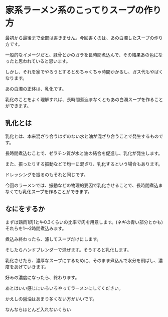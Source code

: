 # 家系ラーメン系のこってりスープの作り方

最初から最後まで全部は書きません。今回書くのは、あの白濁したスープの作り方です。

一般的なイメージだと、豚骨とかのガラを長時間煮込んで、その結果あの色になったと思われていると思います。

しかし、それを家でやろうとするとめちゃくちゃ時間かかるし、ガス代もやばくなります。

あの白濁の正体は、乳化です。

乳化のことをよく理解すれば、長時間煮込まなくともあの白濁スープを作ることができます。

## 乳化とは
乳化とは、本来混ざり合うはずのない水と油が混ざり合うことで発生するものです。

長時間煮込むことで、ゼラチン質が水と油の結合を促進し、乳化が発生します。

また、振ったりする振動などで均一に混ざり、乳化するという場合もあります。

ドレッシングを振るのもそれと同じです。

今回のラーメンでは、振動などの物理的要因で乳化させることで、長時間煮込まなくても乳化スープを作ることができます。

## なにをするか
まずは鶏肉1肉1と牛0.3くらいの比率で肉を用意します。(ネギの青い部分とかも)
それらを1〜2時間煮込みます。

煮込み終わったら、濾してスープだけにします。

そしたらハンドブレンダーで混ぜます。そうすると乳化します。

乳化させたら、濃厚なスープにするために、そのまま煮込んで水分を飛ばし、濃度をあげていきます。

好みの濃度になったら、終わります。

あとはいい感じにいろいろやってラーメンにしてください。

かえしの醤油はあまり多くない方がいいです。

なんならほとんど入れないくらい